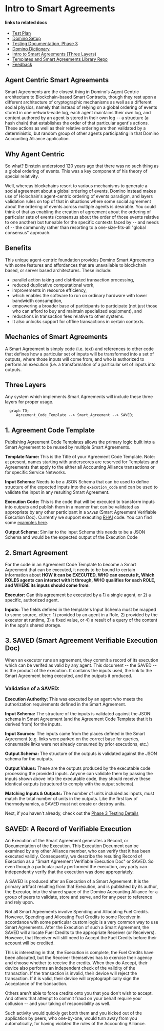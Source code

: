 # Intro to Smart Agreements

#### links to related docs

- [Test Plan](./1_0_testing_plan.md)
- [Domino Setup](../README.md)
- [Testing Documentation, Phase 3](./3_0_phase_3_testing_details.md)
- [Domino Dictionary](./3_2_domino-dictionary.md)
- [Intro to Smart Agreements (Three Layers)](./3_1_intro_to_smart_agreements.md)
- [Templates and Smart Agreements Library Repo](https://github.com/unytco/rave_library)
- [Feedback](https://github.com/orgs/unytco/projects/5/views/1)

## Agent Centric Smart Agreements

Smart Agreements are the closest thing in Domino's Agent Centric architecture to Blockchain-based Smart Contracts, though they rest upon a different architecture of cryptographic mechanisms as well as a different social physics, namely that instead of relying on a global ordering of events stored in one network-wide log, each agent maintains their own log, and content authored by an agent is stored in their own log -- a structure (a hash chain) that establishes the order of that particular agent's actions. These actions as well as their relative ordering are then validated by a deterministic, but random group of other agents participating in that Domino Accounting Alliance application.

## Why Agent Centric

So what? Einstein understood 120 years ago that there was no such thing as a global ordering of events. This was a key component of his theory of special relativity.

Well, whereas blockchains resort to various mechanisms to generate a social agreement about a global ordering of events, Domino instead makes use of Holochain's agent-centric ordering of events paradigm, and layers validation rules on top of that in situations where some social agreement about the ordering of events across multiple agents is desirable. You could think of that as enabling the creation of agreement about the ordering of particular sets of events (consensus about the order of those events relative to one another) but tuneable for the specific contexts faced by -- and needs of -- the community rather than resorting to a one-size-fits-all "global consensus" approach.

## Benefits

This unique agent-centric foundation provides Domino Smart Agreements with some features and affordances that are unavailable to blockchain based, or server based architectures. These include:

- parallel action taking and distributed transaction processing,
- reduced duplicative computational work,
- improvements in resource efficiency,
- which enables the software to run on ordinary hardware with lower bandwidth consumption,
- empowering a broader base of participants to participate (not just those who can afford to buy and maintain specialized equipment), and
- reductions in transaction fees relative to other systems.
- It also unlocks support for offline transactions in certain contexts.

## Mechanics of Smart Agreements

A Smart Agreement is simply code (i.e. text) and references to other code that defines how a particular set of inputs will be transformed into a set of outputs, where those inputs will come from, and who is authorized to perform an execution (i.e. a transformation of a particular set of inputs into outputs.

## Three Layers

Any system which implements Smart Agreements will include these three layers for proper usage.

```mermaid 
  graph TD;
     Agreement_Code_Template --> Smart_Agreement --> SAVED;
```

## 1. Agreement Code Template

Publishing Agreement Code Templates allows the primary logic built into a Smart Agreement to be reused by multiple Smart Agreements.

**Template Name:** This is the Title of your Agreement Code Template. Note: at present, names starting with underscores are reserved for Templates and Agreements that apply to the either all Accounting Alliance transactions or for specific Service Networks.

**Input Schema:** Needs to be a JSON Schema that can be used to define structure of the expected inputs into the `execution_code` and can be used to validate the input in any resulting Smart Agreement.

**Execution Code:** This is the code that will be executed to transform inputs into outputs and publish them in a manner that can be validated as appropriate by any other participant in a `SAVED` (Smart Agreement Verifiable Execution Doc). Currently we support executing [RHAI](https://rhai.rs) code. You can find some [examples here](https://github.com/unytco/rave_library/tree/main/library).

**Output Schema:** Similar to the input Schema this needs to be a JSON Schema and would be the expected output of the Execution Code

## 2. Smart Agreement
For the code in an Agreement Code Template to become a Smart Agreement that can be executed, it needs to be bound to certain information about **HOW it can be EXECUTED, WHO can execute it, Which ROLES agents can interact with it through, WHO qualifies for each ROLE, and WHERE its inputs should come from**.

**Executor:** Can this agreement be executed by a 1) a single agent, or 2) a specific, authorized agent.

**Inputs:** The fields defined in the template's Input Schema must be mapped to some source, either: 1) provided by an agent in a Role, 2) provided by the executor at runtime, 3) a fixed value, or 4) a result of a query of the content in the app's shared storage.

## 3. SAVED (Smart Agreement Verifiable Execution Doc)
When an executor runs an agreement, they commit a record of its execution which can be verifed as valid by any agent. This document -- the SAVED -- is the product of the execution. It contains the inputs used, the link to the Smart Agreement being executed, and the outputs it produced.

### Validation of a SAVED:
**Execution Authority:** This was executed by an agent who meets the authorization requirements defined in the Smart Agreement.

**Input Schema:** The structure of the inputs is validated against the JSON schema in Smart Agreement (and the Agreement Code Template that it is derived from) for the inputs.

**Input Sources:** The inputs came from the places defined in the Smart Agreement (e.g. links were parked on the correct base for queries, consumable links were not already consumed by prior executions, etc.)

**Output Schema:** The structure of the outputs is validated against the JSON schema for the outputs.

**Output Values:** These are the outputs produced by the executable code processing the provided inputs. Anyone can validate them by passing the inputs shown above into the executable code, they should receive these identical outputs (structured to comply with the output schema).

**Matching Inputs & Outputs:** The number of units included as inputs, must match the total number of units in the outputs. Like the first law of thermodynamics, a SAVED must not create or destroy units.

Next, if you haven't already, check out the [Phase 3 Testing Details](./3_0_phase_3_testing_details.md)









## SAVED: A Record of Verifiable Execution

An Execution of the Smart Agreement generates a Record, or Documentation of the Execution. This Execution Document can be examined by any other Alliance member, who can verify that it has been executed validly. Consequently, we describe the resulting Record of Execution as a "Smart Agreement Verifiable Execution Doc" or SAVED. So even though a particular party performed the execution, any party can independently verify that the execution was done appropriately.

A SAVED is produced after an Execution of a Smart Agreement.  It is the primary artifact resulting from that Execution, and is published by its author, the Executor, into the shared space of the Domino Accounting Alliance for a group of peers to validate, store and serve, and for any peer to reference and rely upon.

Not all Smart Agreements involve Spending and Allocating Fuel Credits.  However, Spending and Allocating Fuel Credits to some Receiver in accordance with some particular custom logic is a very common way to use Smart Agreements. After the Execution of such a Smart Agreement, the SAVED will allocate Fuel Credits to the appropriate Receiver (or Receivers). However, that Receiver will still need to Accept the Fuel Credits before their account will be credited.

This is interesting in that, the Execution is complete, the Fuel Credits have been allocated, but the Receiver themselves has to exercise their agency and choose whether to receive the credits. When they do Accept, their device also performs an independent check of the validity of the transaction. If the transaction is invalid, their device will reject the transaction. If it is valid, their device will cryptographically sign the Acceptance of the transaction.

Others aren't able to force credits onto you that you don't wish to accept. And others that attempt to commit fraud on your behalf require your collusion -- and your taking of responsibility as well.

Such activity would quickly get both them and you kicked out of the application by peers, who one-by-one, would turn away from you automatically, for having violated the rules of the Accounting Alliance.